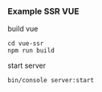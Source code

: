### Example SSR VUE

build vue

```
cd vue-ssr
npm run build
```
start server

```bin/console server:start```